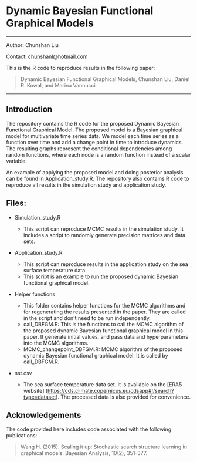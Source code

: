 # Dynamic Bayesian Functional Graphical Models
_____________________________

Author: Chunshan Liu

Contact: chunshanl@hotmail.com

This is the R code to reproduce results in the following paper:
>Dynamic Bayesian Functional Graphical Models, Chunshan Liu, Daniel R. Kowal, and Marina Vannucci
______________________________

## Introduction

The repository contains the R code for the proposed Dynamic Bayesian Functional Graphical Model. The proposed model is a Bayesian graphical model for multivariate time series data. We model each time series as a function over time and add a change point in time to introduce dynamics. The resulting graphs represent the conditional dependencies among random functions, where each node is a random function instead of a scalar variable.

An example of applying the proposed model and doing posterior analysis can be found in Application_study.R. The repository also contains R code to reproduce all results in the simulation study and application study.

## Files:

- Simulation_study.R
  - This script can reproduce MCMC results in the simulation study. It includes a script to randomly generate precision matrices and data sets.

- Application_study.R
  - This script can reproduce results in the application study on the sea surface temperature data. 
  - This script is an example to run the proposed dynamic Bayesian functional graphical model.

- Helper functions
  - This folder contains helper functions for the MCMC algorithms and for regenerating the results presented in the paper. They are called in the script and don't need to be run independently.
  - call_DBFGM.R: This is the functions to call the MCMC algorithm of the proposed dynamic Bayesian functional graphical model in this paper. It generate initial values, and pass data and hyperparameters into the MCMC algorithms.
  - MCMC_changepoint_DBFGM.R: MCMC algorithm of the proposed dynamic Bayesian functional graphical model. It is called by call_DBFGM.R.

- sst.csv
  - The sea surface temperature data set. It is available on the [ERA5 website] (https://cds.climate.copernicus.eu/cdsapp#!/search?type=dataset). The processed data is also provided for convenience.

## Acknowledgements

The code provided here includes code associated with the following publications:

> Wang H. (2015). Scaling it up: Stochastic search structure learning in graphical models. Bayesian Analysis, 10(2), 351-377.